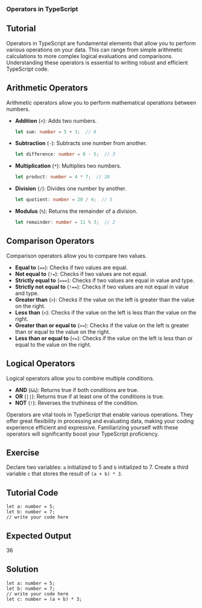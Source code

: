 ### Operators in TypeScript

Tutorial
-------
Operators in TypeScript are fundamental elements that allow you to perform various operations on your data. This can range from simple arithmetic calculations to more complex logical evaluations and comparisons. Understanding these operators is essential to writing robust and efficient TypeScript code.

Arithmetic Operators
-------
Arithmetic operators allow you to perform mathematical operations between numbers.

- **Addition** (`+`): Adds two numbers.
    ```typescript
    let sum: number = 5 + 3;  // 8
    ```

- **Subtraction** (`-`): Subtracts one number from another.
    ```typescript
    let difference: number = 8 - 5;  // 3
    ```

- **Multiplication** (`*`): Multiplies two numbers.
    ```typescript
    let product: number = 4 * 7;  // 28
    ```

- **Division** (`/`): Divides one number by another.
    ```typescript
    let quotient: number = 20 / 4;  // 5
    ```

- **Modulus** (`%`): Returns the remainder of a division.
    ```typescript
    let remainder: number = 11 % 3;  // 2
    ```

Comparison Operators
-------
Comparison operators allow you to compare two values.

- **Equal to** (`==`): Checks if two values are equal.
- **Not equal to** (`!=`): Checks if two values are not equal.
- **Strictly equal to** (`===`): Checks if two values are equal in value and type.
- **Strictly not equal to** (`!==`): Checks if two values are not equal in value and type.
- **Greater than** (`>`): Checks if the value on the left is greater than the value on the right.
- **Less than** (`<`): Checks if the value on the left is less than the value on the right.
- **Greater than or equal to** (`>=`): Checks if the value on the left is greater than or equal to the value on the right.
- **Less than or equal to** (`<=`): Checks if the value on the left is less than or equal to the value on the right.

Logical Operators
---------------------
Logical operators allow you to combine multiple conditions.

- **AND** (`&&`): Returns true if both conditions are true.
- **OR** (`||`): Returns true if at least one of the conditions is true.
- **NOT** (`!`): Reverses the truthiness of the condition.

Operators are vital tools in TypeScript that enable various operations. They offer great flexibility in processing and evaluating data, making your coding experience efficient and expressive. Familiarizing yourself with these operators will significantly boost your TypeScript proficiency.

Exercise
-------
Declare two variables: `a` initialized to 5 and `b` initialized to 7. Create a third variable `c` that stores the result of `(a + b) * 3`.

Tutorial Code
-------
    let a: number = 5;
    let b: number = 7;
    // write your code here

Expected Output
-------
36

Solution
-------
    let a: number = 5;
    let b: number = 7;
    // write your code here
    let c: number = (a + b) * 3;

